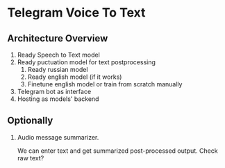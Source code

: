 # Telegram Voice To Text

## Architecture Overview
1. Ready Speech to Text model
2. Ready puctuation model for text postprocessing
    1. Ready russian model
    2. Ready english model (if it works)
    3. Finetune english model or train from scratch manually
3. Telegram bot as interface
4. Hosting as models' backend

## Optionally
1. Audio message summarizer.

    We can enter text and get summarized post-processed output.
    Check raw text?

